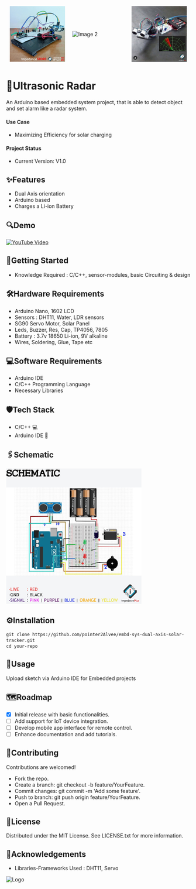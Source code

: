 <div style="display: flex; justify-content: space-around; align-items: center;">
  <img src="images/proj_pic_1.jpg" alt="Image 1" style="width: 30%; margin: 10px;">
  <img src="images/proj_pic_2_v.jpg" alt="Image 2" style="width: 30%; margin: 10px;">
  <img src="images/proj_pic_3.jpg" alt="Image 3" style="width: 30%; margin: 10px;">
</div>

# 🤖Ultrasonic Radar

An Arduino based embedded system project, that is able to detect object and set alarm like a radar system.
#### Use Case 
- Maximizing Efficiency for solar charging
#### Project Status
- Current Version: V1.0

## ✨Features
- Dual Axis orientation
- Arduino based
- Charges a Li-ion Battery

## 🔍Demo
<a href="https://www.youtube.com/watch?v=Qor8kjsCJkA" target="_blank">
  <img src="https://img.youtube.com/vi/Qor8kjsCJkA/hqdefault.jpg" alt="YouTube Video" width="390" height="270">
</a>

## 🚀Getting Started
- Knowledge Required : C/C++, sensor-modules, basic Circuiting & design

## 🛠️Hardware Requirements
- Arduino Nano, 1602 LCD 
- Sensors : DHT11, Water, LDR sensors
- SG90 Servo Motor, Solar Panel
- Leds, Buzzer, Res, Cap, TP4056, 7805
- Battery : 3.7v 18650 Li-ion, 9V alkaline
- Wires, Soldering, Glue, Tape etc

## 💻Software Requirements
- Arduino IDE
- C/C++ Programming Language
- Necessary Libraries

## 🛡️Tech Stack
- C/C++ 💻
- Arduino IDE 🧩

## 🖇️Schematic
<img src="images/schematic.jpg" width="370" height="370" />

## ⚙️Installation
```
git clone https://github.com/pointer2Alvee/embd-sys-dual-axis-solar-tracker.git 
cd your-repo  
```

## 📖Usage
Upload sketch via Arduino IDE for Embedded projects  

## 🗺️Roadmap
- [x]  Initial release with basic functionalities.
- [ ]  Add support for IoT device integration.
- [ ]  Develop mobile app interface for remote control.
- [ ]  Enhance documentation and add tutorials.

## 🤝Contributing
Contributions are welcomed!

+ Fork the repo. 
+ Create a branch: git checkout -b feature/YourFeature.
+ Commit changes: git commit -m 'Add some feature'.
+ Push to branch: git push origin feature/YourFeature.
+ Open a Pull Request.

## 📜License
Distributed under the MIT License. See LICENSE.txt for more information.

## 🙏Acknowledgements
- Libraries-Frameworks Used : DHT11, Servo

![Logo](https://dev-to-uploads.s3.amazonaws.com/uploads/articles/th5xamgrr6se0x5ro4g6.png)

